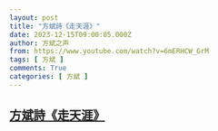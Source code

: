 ```yaml
---
layout: post
title: "方斌詩《走天涯》"
date: 2023-12-15T09:00:05.000Z
author: 方斌之声
from: https://www.youtube.com/watch?v=6mERHCW_GrM
tags: [ 方斌 ]
comments: True
categories: [ 方斌 ]
---
```

<!--1702630805000-->
[方斌詩《走天涯》](https://www.youtube.com/watch?v=6mERHCW_GrM)
------

<div>

</div>
